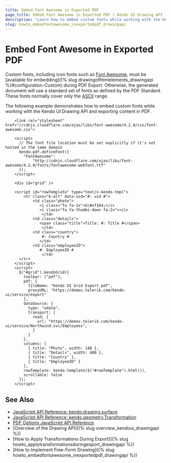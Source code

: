```yaml
---
title: Embed Font Awesome in Exported PDF
page_title: Embed Font Awesome in Exported PDF | Kendo UI Drawing API
description: "Learn how to embed custom fonts while working with the Kendo UI Drawing API and exporting content in PDF."
slug: howto_embedfontawesome_inexportedpdf_drawingapi
---
```


# Embed Font Awesome in Exported PDF

Custom fonts, including icon fonts such as [Font Awesome](https://fortawesome.github.io/Font-Awesome/), must be [available for embedding]({% slug drawingofhtmlelements_drawingapi %}#configuration-Custom) during PDF Export. Otherwise, the generated document will use a standard set of fonts as defined by the PDF Standard. These fonts normally cover only the [ASCII](https://en.wikipedia.org/wiki/ASCII) range.

The following example demonstrates how to embed custom fonts while working with the Kendo UI Drawing API and exporting content in PDF.

```dojo
    <link rel="stylesheet" href="//cdnjs.cloudflare.com/ajax/libs/font-awesome/4.2.0/css/font-awesome.css">

    <script>
      // The font file location must be set explicitly if it's not hosted in the same domain
      kendo.pdf.defineFont({
        "FontAwesome":
            "http://cdnjs.cloudflare.com/ajax/libs/font-awesome/4.2.0/fonts/fontawesome-webfont.ttf"
      });
    </script>

    <div id="grid" />

    <script id="rowTemplate" type="text/x-kendo-tmpl">
        <tr class="k-alt" data-uid="#: uid #">
            <td class="photo">
               <i class="fa fa-2x">&\#xf164;</i>
               <i class="fa fa-thumbs-down fa-2x"></i>
                </td>
            <td class="details">
               <span class="title">Title: #: Title #</span>
                </td>
            <td class="country">
                #: Country #
               </td>
            <td class="employeeID">
               #: EmployeeID #
                </td>
      </tr>
    </script>
    <script>
      $("#grid").kendoGrid({
        toolbar: ["pdf"],
        pdf: {
          fileName: "Kendo UI Grid Export.pdf",
          proxyURL: "https://demos.telerik.com/kendo-ui/service/export"
        },
        dataSource: {
          type: "odata",
          transport: {
            read: {
              url: "https://demos.telerik.com/kendo-ui/service/Northwind.svc/Employees",
            }
          }
        },
        columns: [
          { title: "Photo", width: 140 },
          { title: "Details", width: 400 },
          { title: "Country" },
          { title: "EmployeeID" }
        ],
        rowTemplate: kendo.template($("#rowTemplate").html()),
        scrollable: false
      });
    </script>
```

## See Also

* [JavaScript API Reference: kendo.drawing.surface](/api/javascript/drawing/surface)
* [JavaScript API Reference: kendo.geometry.Transformation](/api/javascript/geometry/transformation)
* [PDF Options JavaScript API Reference](/api/javascript/drawing/pdfoptions)
* [Overview of the Drawing API]({% slug overview_kendoui_drawingapi %})
* [How to Apply Transformations During Export]({% slug howto_applytransformationsduringexport_drawingapi %})
* [How to Implement Free-Form Drawing]({% slug howto_embedfontawesome_inexportedpdf_drawingapi %})

